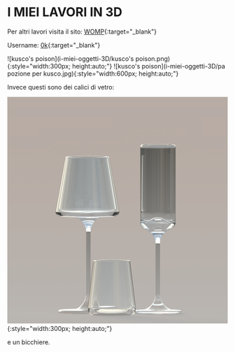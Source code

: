 # I MIEI LAVORI IN 3D

Per altri lavori visita il sito:  [WOMP](https://beta.womp.com/discover){:target="_blank"}

Username:  [0k](https://beta.womp.com/profile/e7d37f52-dd31-4ef7-a029-19e518be62e7){:target="_blank"}

![kusco's poison](i-miei-oggetti-3D/kusco's poison.png){:style="width:300px; height:auto;"}
![kusco's poison](i-miei-oggetti-3D/pa pozione per kusco.jpg){:style="width:600px; height:auto;"}

Invece questi sono dei calici di vetro:

![bicchiere](i-miei-oggetti-3D/bicchieri.png){:style="width:300px; height:auto;"}

 e un bicchiere.